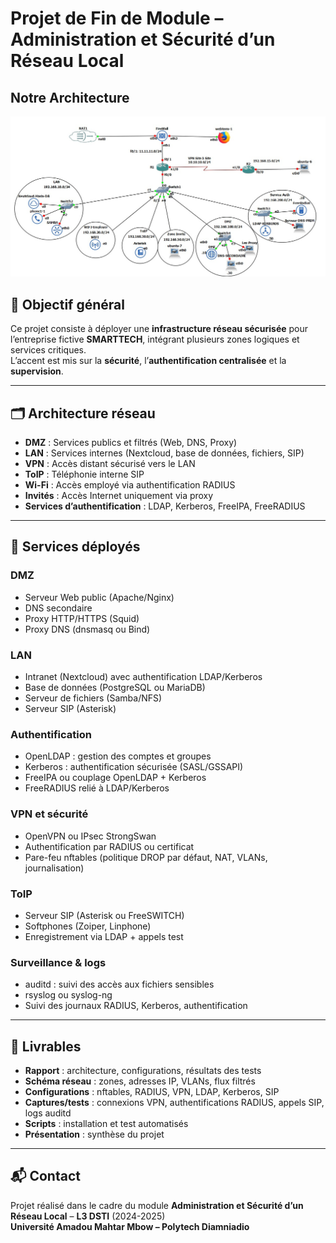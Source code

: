 # Projet de Fin de Module – Administration et Sécurité d’un Réseau Local

## Notre Architecture 
![Schéma réseau](Architecture.jpg)


## 📌 Objectif général
Ce projet consiste à déployer une **infrastructure réseau sécurisée** pour l’entreprise fictive **SMARTTECH**, intégrant plusieurs zones logiques et services critiques.  
L’accent est mis sur la **sécurité**, l’**authentification centralisée** et la **supervision**.

---

## 🗂 Architecture réseau

- **DMZ** : Services publics et filtrés (Web, DNS, Proxy)
- **LAN** : Services internes (Nextcloud, base de données, fichiers, SIP)
- **VPN** : Accès distant sécurisé vers le LAN
- **ToIP** : Téléphonie interne SIP
- **Wi-Fi** : Accès employé via authentification RADIUS
- **Invités** : Accès Internet uniquement via proxy
- **Services d’authentification** : LDAP, Kerberos, FreeIPA, FreeRADIUS

---

## 🔧 Services déployés

### DMZ
- Serveur Web public (Apache/Nginx)
- DNS secondaire
- Proxy HTTP/HTTPS (Squid)
- Proxy DNS (dnsmasq ou Bind)

### LAN
- Intranet (Nextcloud) avec authentification LDAP/Kerberos
- Base de données (PostgreSQL ou MariaDB)
- Serveur de fichiers (Samba/NFS)
- Serveur SIP (Asterisk)

### Authentification
- OpenLDAP : gestion des comptes et groupes
- Kerberos : authentification sécurisée (SASL/GSSAPI)
- FreeIPA ou couplage OpenLDAP + Kerberos
- FreeRADIUS relié à LDAP/Kerberos

### VPN et sécurité
- OpenVPN ou IPsec StrongSwan
- Authentification par RADIUS ou certificat
- Pare-feu nftables (politique DROP par défaut, NAT, VLANs, journalisation)

### ToIP
- Serveur SIP (Asterisk ou FreeSWITCH)
- Softphones (Zoiper, Linphone)
- Enregistrement via LDAP + appels test

### Surveillance & logs
- auditd : suivi des accès aux fichiers sensibles
- rsyslog ou syslog-ng
- Suivi des journaux RADIUS, Kerberos, authentification

---

## 📄 Livrables
- **Rapport** : architecture, configurations, résultats des tests
- **Schéma réseau** : zones, adresses IP, VLANs, flux filtrés
- **Configurations** : nftables, RADIUS, VPN, LDAP, Kerberos, SIP
- **Captures/tests** : connexions VPN, authentifications RADIUS, appels SIP, logs auditd
- **Scripts** : installation et test automatisés
- **Présentation** : synthèse du projet

---

## 📬 Contact
Projet réalisé dans le cadre du module **Administration et Sécurité d’un Réseau Local** – **L3 DSTI** (2024-2025)  
**Université Amadou Mahtar Mbow – Polytech Diamniadio**
